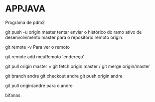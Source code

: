 # APPJAVA
Programa de pdm2

git push -u origin master 
tentar enviar o histórico do ramo ativo de desenvolvimento master para o
repositório remoto origin.

git remote -v
Para ver o remoto 

git remote add meuRemoto 'endereço'

git pull origin master = git fetch origin master /  git merge origin/master

git branch andre
git checkout andre
git push origin andre

git pull origin/andre para o andre

bifanas